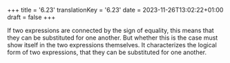 +++
title = '6.23'
translationKey = '6.23'
date = 2023-11-26T13:02:22+01:00
draft = false
+++

If two expressions are connected by the sign of equality, this means that they can be substituted for one another. But whether this is the case must show itself in the two expressions themselves.
It characterizes the logical form of two expressions, that they can be substituted for one another.
